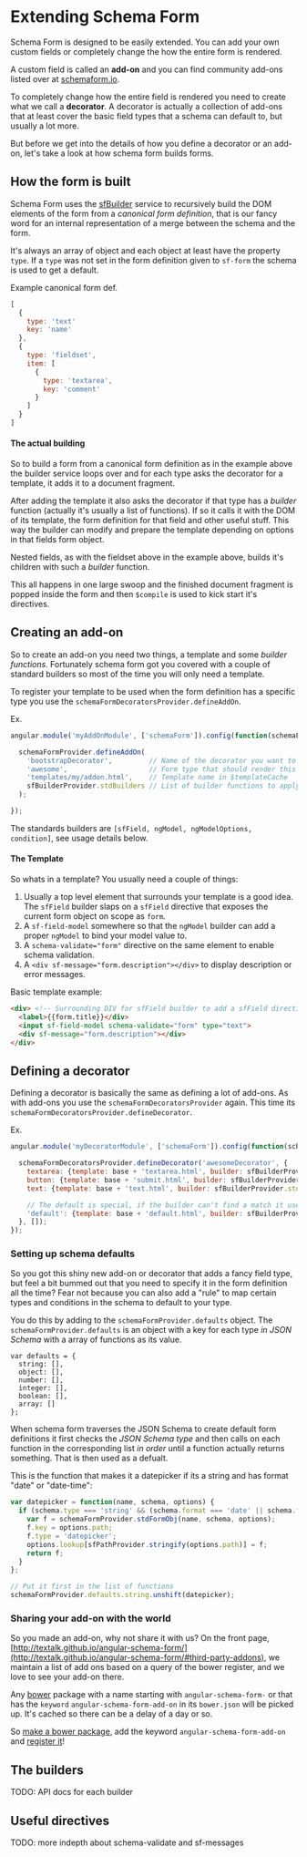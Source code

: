 Extending Schema Form
=====================

Schema Form is designed to be easily extended. You can add your own custom fields or completely
change the how the entire form is rendered.

A custom field is called an **add-on** and you can find community add-ons listed over at
[schemaform.io](http://schemaform.io).

To completely change how the entire field is rendered you need to create what we call a **decorator**.
A decorator is actually a collection of add-ons that at least cover the basic field types
that a schema can default to, but usually a lot more.

But before we get into the details of how you define a decorator or an add-on, let's take a look at how schema form builds forms.

How the form is built
----------------------
Schema Form uses the [sfBuilder](https://github.com/Textalk/angular-schema-form/blob/development/src/services/builder.js)
service to recursively build the DOM elements of the form from a *canonical form definition*, that
is our fancy word for an internal representation of a merge between the schema and the form.

It's always an array of object and each object at least have the property `type`. If a `type` was
not set in the form definition given to `sf-form` the schema is used to get a default.

Example canonical form def.
```js
[
  {
    type: 'text'
    key: 'name'
  },
  {
    type: 'fieldset',
    item: [
      {
        type: 'textarea',
        key: 'comment'
      }
    ]
  }
]
```

#### The actual building
So to build a form from a canonical form definition as in the example above the builder service loops
over and for each type asks the decorator for a template, it adds it to a document fragment.

After adding the template it also asks the decorator if that type has a *builder*
function (actually it's usually a list of functions). If so it calls it with the DOM of its template,
the form definition for that field and other useful stuff. This way the builder can modify and
prepare the template depending on options in that fields form object.

Nested fields, as with the fieldset above in the example above, builds it's children with such a
*builder* function.

This all happens in one large swoop and the finished document fragment is popped inside the form
and then `$compile` is used to kick start it's directives.


Creating an add-on
------------------

So to create an add-on you need two things, a template and some *builder functions*. Fortunately
schema form got you covered with a couple of standard builders so most of the time you will only
need a template.

To register your template to be used when the form definition has a specific type you use the
`schemaFormDecoratorsProvider.defineAddOn`.

Ex.
```js  
angular.module('myAddOnModule', ['schemaForm']).config(function(schemaFormDecoratorsProvider, sfBuilderProvider) {

  schemaFormProvider.defineAddOn(
    'bootstrapDecorator',         // Name of the decorator you want to add to.
    'awesome',                    // Form type that should render this add-on
    'templates/my/addon.html',    // Template name in $templateCache
    sfBuilderProvider.stdBuilders // List of builder functions to apply.
  );

});
```

The standards builders are `[sfField, ngModel, ngModelOptions, condition]`, see usage details below.

#### The Template
So whats in a template? You usually need a couple of things:

  1. Usually a top level element that surrounds your template is a good idea. The `sfField` builder
     slaps on a `sfField` directive that exposes the current form object on scope as `form`.
  1. A `sf-field-model` somewhere so that the `ngModel` builder can add a proper `ngModel` to bind
      your model value to.
  1. A `schema-validate="form"` directive on the same element to enable schema validation.
  1. A `<div sf-message="form.description"></div>` to display description or error messages.

Basic template example:
```html
<div> <!-- Surrounding DIV for sfField builder to add a sfField directive to. -->
  <label>{{form.title}}</div>
  <input sf-field-model schema-validate="form" type="text">
  <div sf-message="form.description"></div>
</div>
```


Defining a decorator
--------------------
Defining a decorator is basically the same as defining a lot of add-ons. As with add-ons you use
the `schemaFormDecoratorsProvider` again. This time its
`schemaFormDecoratorsProvider.defineDecorator`.

Ex.
```js
angular.module('myDecoratorModule', ['schemaForm']).config(function(schemaFormDecoratorsProvider, sfBuilderProvider) {

  schemaFormDecoratorsProvider.defineDecorator('awesomeDecorator', {
    textarea: {template: base + 'textarea.html', builder: sfBuilderProvider.stdBuilders},
    button: {template: base + 'submit.html', builder: sfBuilderProvider.stdBuilders},
    text: {template: base + 'text.html', builder: sfBuilderProvider.stdBuilders},

    // The default is special, if the builder can't find a match it uses the default template.
    'default': {template: base + 'default.html', builder: sfBuilderProvider.stdBuilders}
  }, []);
});
```

### Setting up schema defaults
So you got this shiny new add-on or decorator that adds a fancy field type, but feel a bit bummed out that you
need to specify it in the form definition all the time? Fear not because you can also add a "rule"
to map certain types and conditions in the schema to default to your type.

You do this by adding to the `schemaFormProvider.defaults` object. The `schemaFormProvider.defaults`
is an object with a key for each type *in JSON Schema* with a array of functions as its value.

```javscript
var defaults = {
  string: [],
  object: [],
  number: [],
  integer: [],
  boolean: [],
  array: []
};
```

When schema form traverses the JSON Schema to create default form definitions it first checks the
*JSON Schema type* and then calls on each function in the corresponding list *in order* until a
function actually returns something. That is then used as a defualt.

This is the function that makes it a datepicker if its a string and has format "date" or "date-time":

```javascript
var datepicker = function(name, schema, options) {
  if (schema.type === 'string' && (schema.format === 'date' || schema.format === 'date-time')) {
    var f = schemaFormProvider.stdFormObj(name, schema, options);
    f.key = options.path;
    f.type = 'datepicker';
    options.lookup[sfPathProvider.stringify(options.path)] = f;
    return f;
  }
};

// Put it first in the list of functions
schemaFormProvider.defaults.string.unshift(datepicker);
```

### Sharing your add-on with the world
So you made an add-on, why not share it with us? On the front page,
[http://textalk.github.io/angular-schema-form/](http://textalk.github.io/angular-schema-form/#third-party-addons), we
maintain a list of add ons based on a query of the bower register, and we love to see your add-on
there.

Any [bower](http://bower.io) package with a name starting with `angular-schema-form-` or that has
the `keyword` `angular-schema-form-add-on` in its `bower.json` will be picked up. It's cached so
there can be a delay of a day or so.

So [make a bower package](http://bower.io/docs/creating-packages/), add the keyword
`angular-schema-form-add-on` and [register it](http://bower.io/docs/creating-packages/#register)!




The builders
------------
TODO: API docs for each builder


Useful directives
-----------------
TODO: more indepth about schema-validate and sf-messages
